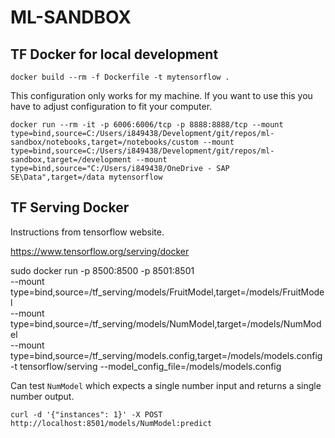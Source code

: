 # ML-SANDBOX

## TF Docker for local development

<!-- Docker build -->

`docker build --rm -f Dockerfile -t mytensorflow .`

This configuration only works for my machine. If you want to use this you have to adjust configuration to fit your computer.

`docker run --rm -it -p 6006:6006/tcp -p 8888:8888/tcp --mount type=bind,source=C:/Users/i849438/Development/git/repos/ml-sandbox/notebooks,target=/notebooks/custom --mount type=bind,source=C:/Users/i849438/Development/git/repos/ml-sandbox,target=/development --mount type=bind,source="C:/Users/i849438/OneDrive - SAP SE\Data",target=/data mytensorflow`

## TF Serving Docker

Instructions from tensorflow website.

https://www.tensorflow.org/serving/docker

<!-- sudo docker run -p 8501:8501 --mount type=bind,source=/tf_serving/models/FruitModel,target=/models/FruitModel \
-e MODEL_NAME=FruitModel -t tensorflow/serving -->

sudo docker run -p 8500:8500 -p 8501:8501 \
 --mount type=bind,source=/tf_serving/models/FruitModel,target=/models/FruitModel \
 --mount type=bind,source=/tf_serving/models/NumModel,target=/models/NumModel \
 --mount type=bind,source=/tf_serving/models.config,target=/models/models.config \
 -t tensorflow/serving --model_config_file=/models/models.config

Can test `NumModel` which expects a single number input and returns a single number output.

`curl -d '{"instances": 1}' -X POST http://localhost:8501/models/NumModel:predict`
